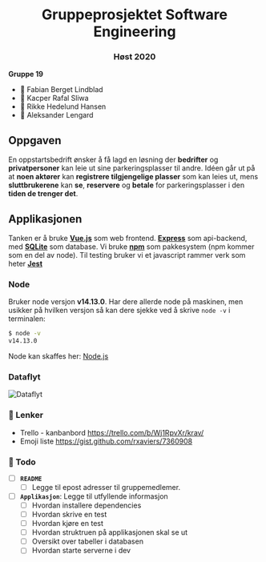<h1 align="center"> Gruppeprosjektet Software Engineering </h1>
<h3 align="center"> Høst 2020 </h2>

**Gruppe 19**

* :blue_heart: Fabian Berget Lindblad
* :purple_heart: Kacper Rafal Sliwa
* :yellow_heart: Rikke Hedelund Hansen
* :green_heart: Aleksander Lengard

## Oppgaven
En oppstartsbedrift ønsker å få lagd en løsning der **bedrifter** og **privatpersoner** kan leie ut sine parkeringsplasser til andre. Idéen går ut på at **noen aktører** kan **registrere tilgjengelige plasser** som kan leies ut, mens **sluttbrukerene** kan **se**, **reservere** og **betale** for parkeringsplasser i den **tiden de trenger det**. 

## Applikasjonen
Tanken er å bruke **[Vue.js](https://vuejs.org/)** som web frontend. **[Express](https://expressjs.com/)** som api-backend, med **[SQLite](https://www.sqlitetutorial.net/sqlite-nodejs/)** som database. Vi bruke **[npm](https://www.npmjs.com/)** som pakkesystem (npm kommer som en del av node). Til testing bruker vi et javascript rammer verk som heter **[Jest](https://jestjs.io/)**

### Node
Bruker node versjon **v14.13.0**. Har dere allerde node på maskinen, men usikker på hvilken versjon så kan dere sjekke ved å skrive `node -v` i terminalen:
```bash
$ node -v
v14.13.0
```
Node kan skaffes her: [Node.js](https://nodejs.org/en/)


### Dataflyt
![Dataflyt](https://www.planttext.com/api/plantuml/svg/PP9BQyCm48Jl-XNR70LfxZwKK5fAeFH1eBtq8aTReyIH53r2y--xgzYnI0wo9VdJQ6RmCYOLKjxtGdYQc8tnoYQOIVaOyWw3b3DG4VBrrsziuJSucwI47mjV6U-tiQ37ZDVm6iEHfPXy_lC1Onnfw_GD_gIIQbN4yu7rvwj9M63TNgClpdKzmbxvE3YbwKqIJAetjXki6kyZBE0Dqzc2LoSXCimVs7e3nYOCQfC43NDK2IdyDETqWXwCi_S6f5JUIDb0mCF2krWTBE64u1VpkcKw7dgc3nd3QK8fccvXVb6bZhopMcYiaK5gj7gvUXkThT7Xui4dLT90XudUC8UFzzLqBRTLjaT9tgY4U3dAK4ybPCQOUB57MsNb5cbCIWC1RdTNAvQsYoA1cGMjnb0JN76rfFQNnD0l-Wy0)

### :link: Lenker
- Trello - kanbanbord <https://trello.com/b/Wj1RpvXr/krav/>
- Emoji liste <https://gist.github.com/rxaviers/7360908>


### :memo: Todo
- [ ] **`README`**
  - [ ] Legge til epost adresser til gruppemedlemer.
- [ ] **`Applikasjon`**: Legge til utfyllende informasjon
  - [ ] Hvordan installere dependencies
  - [ ] Hvordan skrive en test
  - [ ] Hvordan kjøre en test
  - [ ] Hvordan struktruen på applikasjonen skal se ut
  - [ ] Oversikt over tabeller i databasen
  - [ ] Hvordan starte serverne i dev